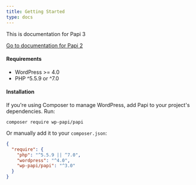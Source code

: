 ```yaml
---
title: Getting Started
type: docs
---
```


This is documentation for Papi 3

[Go to documentation for Papi 2](/docs-2.x/)

#### Requirements

- WordPress >= 4.0
- PHP ^5.5.9 or ^7.0

#### Installation

If you're using Composer to manage WordPress, add Papi to your project's dependencies. Run:

```
composer require wp-papi/papi
```

Or manually add it to your `composer.json`:

```json
{
  "require": {
    "php": "^5.5.9 || ^7.0",
    "wordpress": "^4.0",
    "wp-papi/papi": "^3.0"
  }
}
```
